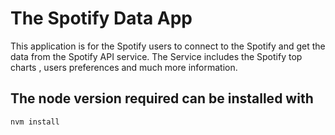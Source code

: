 # The Spotify Data App

This application is for the Spotify users to connect to the Spotify and get the data from the Spotify API service. The Service includes the Spotify top charts , users preferences and much more information.

## The node version required can be installed with

`nvm install`
